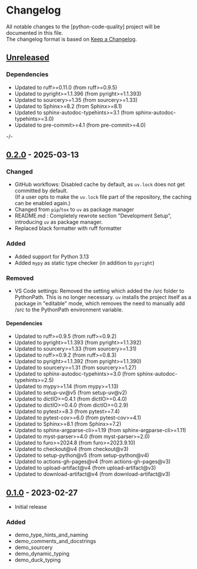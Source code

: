 # Changelog

All notable changes to the [python-code-quality] project will be documented in this file.<br>
The changelog format is based on [Keep a Changelog](https://keepachangelog.com/en/1.0.0/).

## [Unreleased]

### Dependencies
* Updated to ruff>=0.11.0  (from ruff>=0.9.5)
* Updated to pyright>=1.1.396  (from pyright>=1.1.393)
* Updated to sourcery>=1.35  (from sourcery>=1.33)
* Updated to Sphinx>=8.2  (from Sphinx>=8.1)
* Updated to sphinx-autodoc-typehints>=3.1  (from sphinx-autodoc-typehints>=3.0)
* Updated to pre-commit>=4.1  (from pre-commit>=4.0)

-/-


## [0.2.0] - 2025-03-13

### Changed
* GitHub workflows: Disabled cache by default, as `uv.lock` does not get committed by default. <br>
(If a user opts to make the `uv.lock` file part of the repository, the caching can be enabled again.)
* Changed from `pip`/`tox` to `uv` as package manager
* README.md : Completely rewrote section "Development Setup", introducing `uv` as package manager.
* Replaced black formatter with ruff formatter

### Added
* Added support for Python 3.13
* Added `mypy` as static type checker (in addition to `pyright`)

### Removed
* VS Code settings: Removed the setting which added the /src folder to PythonPath. This is no longer necessary. `uv` installs the project itself as a package in "editable" mode, which removes the need to manually add /src to the PythonPath environment variable.

#### Dependencies
* Updated to ruff>=0.9.5  (from ruff>=0.9.2)
* Updated to pyright>=1.1.393  (from pyright>=1.1.392)
* Updated to sourcery>=1.33  (from sourcery>=1.31)
* Updated to ruff>=0.9.2  (from ruff>=0.8.3)
* Updated to pyright>=1.1.392  (from pyright>=1.1.390)
* Updated to sourcery>=1.31  (from sourcery>=1.27)
* Updated to sphinx-autodoc-typehints>=3.0  (from sphinx-autodoc-typehints>=2.5)
* Updated to mypy>=1.14  (from mypy>=1.13)
* Updated to setup-uv@v5  (from setup-uv@v2)
* Updated to dictIO>=0.4.1  (from dictIO>=0.4.0)
* Updated to dictIO>=0.4.0  (from dictIO>=0.2.9)
* Updated to pytest>=8.3  (from pytest>=7.4)
* Updated to pytest-cov>=6.0  (from pytest-cov>=4.1)
* Updated to Sphinx>=8.1  (from Sphinx>=7.2)
* Updated to sphinx-argparse-cli>=1.19  (from sphinx-argparse-cli>=1.11)
* Updated to myst-parser>=4.0  (from myst-parser>=2.0)
* Updated to furo>=2024.8  (from furo>=2023.9.10)
* Updated to checkout@v4  (from checkout@v3)
* Updated to setup-python@v5  (from setup-python@v4)
* Updated to actions-gh-pages@v4  (from actions-gh-pages@v3)
* Updated to upload-artifact@v4  (from upload-artifact@v3)
* Updated to download-artifact@v4  (from download-artifact@v3)


## [0.1.0] - 2023-02-27

* Initial release

### Added

* demo_type_hints_and_naming
* demo_comments_and_docstrings
* demo_sourcery
* demo_dynamic_typing
* demo_duck_typing



<!-- Markdown link & img dfn's -->
[unreleased]: https://github.com/ClaasRostock/python-code-quality/compare/v0.2.0...HEAD
[0.2.0]: https://github.com/ClaasRostock/python-code-quality/releases/tag/v0.1.0...v0.2.0
[0.1.0]: https://github.com/ClaasRostock/python-code-quality/releases/tag/v0.1.0
[python_code_quality]: https://github.com/ClaasRostock/python-code-quality
